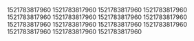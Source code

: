 1521783817960
1521783817960
1521783817960
1521783817960
1521783817960
1521783817960
1521783817960
1521783817960
1521783817960
1521783817960
1521783817960
1521783817960
1521783817960
1521783817960
1521783817960